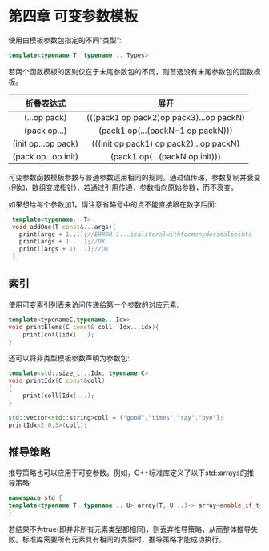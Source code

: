 # 第四章 可变参数模板

使用由模板参数包指定的不同“类型”:

```cpp
template<typename T, typename... Types>
```

若两个函数模板的区别仅在于末尾参数包的不同，则首选没有末尾参数包的函数模板。

|     折叠表达式      |                  展开                   |
| :-----------------: | :-------------------------------------: |
|    (...op pack)     | (((pack1 op pack2)op pack3)...op packN) |
|    (pack op...)     |    (pack1 op(...(packN-1 op packN)))    |
| (init op...op pack) | (((init op pack1) op pack2)...op packN) |
| (pack op...op init) |     (pack1 op(...(packN op init)))      |

可变参数函数模板参数与普通参数适用相同的规则。通过值传递，参数复制并衰变(例如，数组变成指针)，若通过引用传递，参数指向原始参数，而不衰变。

如果想给每个参数加1，请注意省略号中的点不能直接跟在数字后面:

```cpp
 template<typename...T>
 void addOne(T const&...args){
   print(args + 1...);//ERROR:1...isaliteralwithtoomanydecimalpoints
   print(args + 1 ...);//OK
   print((args + 1)...);//OK
 }
```

## 索引

使用可变索引列表来访问传递给第一个参数的对应元素:

```cpp
template<typenameC,typename...Idx>
void printElems(C const& coll, Idx...idx){
    print(coll[idx]...);
}
```

还可以将非类型模板参数声明为参数包:

```cpp
template<std::size_t...Idx, typename C>
void printIdx(C const&coll)
{
    print(coll[Idx]...);
}

std::vector<std::string>coll = {"good","times","say","bye"};
printIdx<2,0,3>(coll);
```

## 推导策略

推导策略也可以应用于可变参数。例如，C++标准库定义了以下std::arrays的推导策略:

```cpp
namespace std {
template<typename T, typename... U> array(T, U...)-> array<enable_if_t<(is_same_v<T, U> && ...), T>, (1 + sizeof...(U))>;
}
```

若结果不为true(即并非所有元素类型都相同)，则丢弃推导策略，从而整体推导失败。标准库需要所有元素具有相同的类型时，推导策略才能成功执行。
